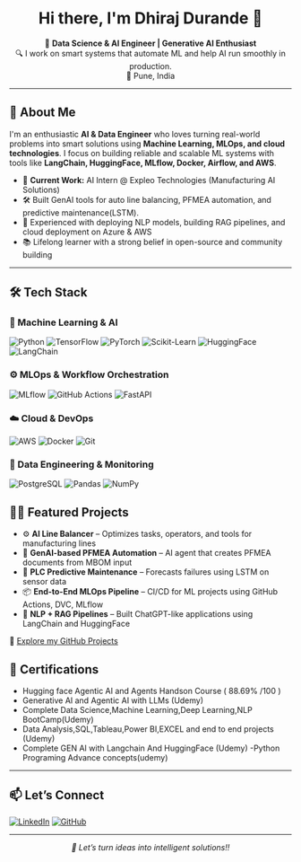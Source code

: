 <h1 align="center">Hi there, I'm Dhiraj Durande 👋</h1>
<p align="center">
  🚀 <b>Data Science & AI Engineer | Generative AI Enthusiast</b> <br>
  🔍 I work on smart systems that automate ML and help AI run smoothly in production. <br>
  📍 Pune, India
</p>

---
## 🧠 About Me

I'm an enthusiastic **AI & Data Engineer** who loves turning real-world problems into smart solutions using **Machine Learning, MLOps, and cloud technologies**. I focus on building reliable and scalable ML systems with tools like **LangChain, HuggingFace, MLflow, Docker, Airflow, and AWS**.

- 💼 **Current Work:** AI Intern @ Expleo Technologies (Manufacturing AI Solutions)
- 🛠️ Built GenAI tools for auto line balancing, PFMEA automation, and predictive maintenance(LSTM).
- 🧰 Experienced with deploying NLP models, building RAG pipelines, and cloud deployment on Azure & AWS
- 📚 Lifelong learner with a strong belief in open-source and community building

---

## 🛠️ Tech Stack

### 🚀 Machine Learning & AI
![Python](https://img.shields.io/badge/Python-3776AB?style=for-the-badge&logo=python&logoColor=white)
![TensorFlow](https://img.shields.io/badge/TensorFlow-FF6F00?style=for-the-badge&logo=tensorflow&logoColor=white)
![PyTorch](https://img.shields.io/badge/PyTorch-EE4C2C?style=for-the-badge&logo=pytorch&logoColor=white)
![Scikit-Learn](https://img.shields.io/badge/Scikit--Learn-F7931E?style=for-the-badge&logo=scikitlearn&logoColor=white)
![HuggingFace](https://img.shields.io/badge/HuggingFace-FFD700?style=for-the-badge&logo=huggingface&logoColor=black)
![LangChain](https://img.shields.io/badge/LangChain-000000?style=for-the-badge&logo=chainlink&logoColor=white)


### ⚙️ MLOps & Workflow Orchestration
![MLflow](https://img.shields.io/badge/MLflow-0194E2?style=for-the-badge&logo=mlflow&logoColor=white)
![GitHub Actions](https://img.shields.io/badge/GitHub_Actions-2088FF?style=for-the-badge&logo=githubactions&logoColor=white)
![FastAPI](https://img.shields.io/badge/FastAPI-009688?style=for-the-badge&logo=fastapi&logoColor=white)

### ☁️ Cloud & DevOps
![AWS](https://img.shields.io/badge/AWS_SageMaker-232F3E?style=for-the-badge&logo=amazonaws&logoColor=white)
![Docker](https://img.shields.io/badge/Docker-2496ED?style=for-the-badge&logo=docker&logoColor=white)
![Git](https://img.shields.io/badge/Git-F05032?style=for-the-badge&logo=git&logoColor=white)

### 🧰 Data Engineering & Monitoring
![PostgreSQL](https://img.shields.io/badge/PostgreSQL-4169E1?style=for-the-badge&logo=postgresql&logoColor=white)
![Pandas](https://img.shields.io/badge/Pandas-150458?style=for-the-badge&logo=pandas&logoColor=white)
![NumPy](https://img.shields.io/badge/NumPy-013243?style=for-the-badge&logo=numpy&logoColor=white)

## 🧑‍💻 Featured Projects
- ⚙️ **AI Line Balancer** – Optimizes tasks, operators, and tools for manufacturing lines  
- 📄 **GenAI-based PFMEA Automation** – AI agent that creates PFMEA documents from MBOM input  
- 🔧 **PLC Predictive Maintenance** – Forecasts failures using LSTM on sensor data  
- 📦 **End-to-End MLOps Pipeline** – CI/CD for ML projects using GitHub Actions, DVC, MLflow  
- 💬 **NLP + RAG Pipelines** – Built ChatGPT-like applications using LangChain and HuggingFace



🔗 [Explore my GitHub Projects](https://github.com/dhirajdurande13)


## 📜 Certifications

- Hugging face Agentic AI and Agents Handson Course ( 88.69% /100 )
- Generative AI and Agentic AI with LLMs (Udemy)  
- Complete Data Science,Machine Learning,Deep Learning,NLP BootCamp(Udemy)
- Data Analysis,SQL,Tableau,Power BI,EXCEL and end to end projects (Udemy)
- Complete GEN AI with Langchain And HuggingFace (Udemy)
-Python Programing Advance concepts(udemy)

---
## 📫 Let’s Connect

[![LinkedIn](https://img.shields.io/badge/LinkedIn-blue?style=for-the-badge&logo=linkedin&logoColor=white)](linkedin.com/in/dhirajdurande13)
[![GitHub](https://img.shields.io/badge/GitHub-100000?style=for-the-badge&logo=github&logoColor=white)](https://github.com/dhirajdurande13)

---

<p align="center"><i>🚀 Let’s turn ideas into intelligent solutions!!</i></p>
